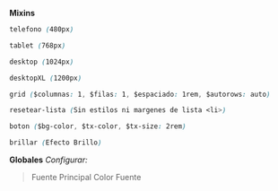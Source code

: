 **Mixins**

```css
telefono (480px)
```
```css
tablet (768px)
```
```css
desktop (1024px)
```
```css
desktopXL (1200px)
```
```css
grid ($columnas: 1, $filas: 1, $espaciado: 1rem, $autorows: auto)
```
```css
resetear-lista (Sin estilos ni margenes de lista <li>)
```
```css
boton ($bg-color, $tx-color, $tx-size: 2rem)
```
```css
brillar (Efecto Brillo)
```

**Globales**
*Configurar:*
> Fuente Principal
Color Fuente